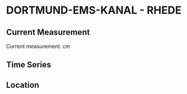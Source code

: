# DORTMUND-EMS-KANAL - RHEDE

## Current Measurement

Current measurement: <Value topic="rivers/pegel-online/DEK/RHEDE/measurementValue"/> cm

## Time Series

<TimeSeries topic="rivers/pegel-online/DEK/RHEDE/measurementValue" period="week" />

## Location

<WorldMap>
  <Marker lat="53.072417921102975" lon="7.286979017850521" labelTopic="rivers/pegel-online/DEK/RHEDE/measurementValue" />
</WorldMap>
